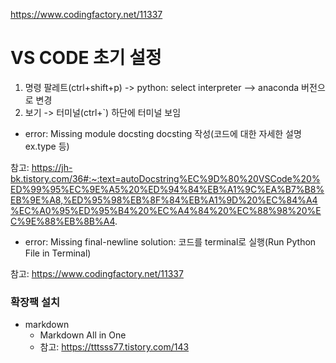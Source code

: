https://www.codingfactory.net/11337

# VS CODE 초기 설정
1. 명령 팔레트(ctrl+shift+p) -> python: select interpreter –> anaconda 버전으로 변경
2. 보기 -> 터미널(ctrl+`) 하단에 터미널 보임


* error: Missing module docsting
docsting 작성(코드에 대한 자세한 설명 ex.type 등)

참고: https://jh-bk.tistory.com/36#:~:text=autoDocstring%EC%9D%80%20VSCode%20%ED%99%95%EC%9E%A5%20%ED%94%84%EB%A1%9C%EA%B7%B8%EB%9E%A8,%ED%95%98%EB%8F%84%EB%A1%9D%20%EC%84%A4%EC%A0%95%ED%95%B4%20%EC%A4%84%20%EC%88%98%20%EC%9E%88%EB%8B%A4.

* error: Missing final-newline
solution: 코드를 terminal로 실행(Run Python File in Terminal)

참고: https://www.codingfactory.net/11337


### 확장팩 설치
* markdown
  - Markdown All in One
  - 참고: https://tttsss77.tistory.com/143
